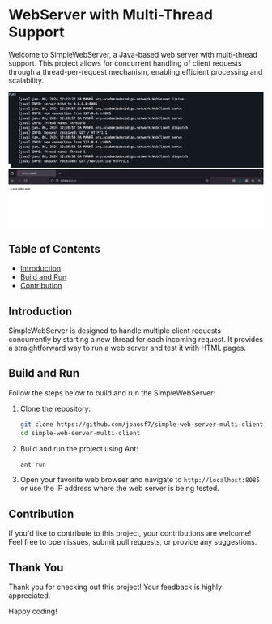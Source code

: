 # WebServer with Multi-Thread Support

Welcome to SimpleWebServer, a Java-based web server with multi-thread support. This project allows for concurrent handling of client requests through a thread-per-request mechanism, enabling efficient processing and scalability.

![server Image](screenshots/server.png)
![browser Image](screenshots/browser.png)
## Table of Contents

- [Introduction](#introduction)
- [Build and Run](#build-and-run)
- [Contribution](#contribution)

## Introduction

SimpleWebServer is designed to handle multiple client requests concurrently by starting a new thread for each incoming request. It provides a straightforward way to run a web server and test it with HTML pages.

## Build and Run

Follow the steps below to build and run the SimpleWebServer:

1. Clone the repository:

    ```bash
    git clone https://github.com/joaosf7/simple-web-server-multi-client.git
    cd simple-web-server-multi-client
    ```

2. Build and run the project using Ant:

    ```bash
    ant run
    ```

3. Open your favorite web browser and navigate to `http://localhost:8085` or use the IP address where the web server is being tested.

## Contribution

If you'd like to contribute to this project, your contributions are welcome! Feel free to open issues, submit pull requests, or provide any suggestions.

## Thank You

Thank you for checking out this project! Your feedback is highly appreciated.

Happy coding!
